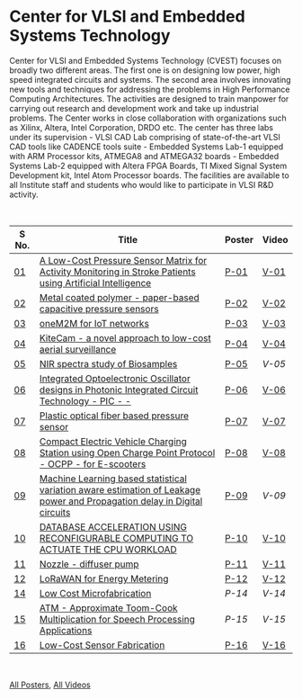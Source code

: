 # Center for VLSI and Embedded Systems Technology

Center for VLSI and Embedded Systems Technology (CVEST) focuses on broadly two different areas. The first one is on designing low power, high speed integrated circuits and systems. The second area involves innovating new tools and techniques for addressing the problems in High Performance Computing Architectures. The activities are designed to train manpower for carrying out research and development work and take up industrial problems. The Center works in close collaboration with organizations such as Xilinx, Altera, Intel Corporation, DRDO etc. The center has three labs under its supervision - VLSI CAD Lab comprising of state-of-the-art VLSI CAD tools like CADENCE tools suite - Embedded Systems Lab-1 equipped with ARM Processor kits, ATMEGA8 and ATMEGA32 boards - Embedded Systems Lab-2 equipped with Altera FPGA Boards, TI Mixed Signal System Development kit, Intel Atom Processor boards. The facilities are available to all Institute staff and students who would like to participate in VLSI R&D activity.

<br>

| S No. | Title                                                                                                                          | Poster | Video  |
| ----- | ------------------------------------------------------------------------------------------------------------------------------ | ------ | ------ |
| [01]  | [A Low-Cost Pressure Sensor Matrix for Activity Monitoring in Stroke Patients using Artificial Intelligence][01]               | [P-01] | [V-01] |
| [02]  | [Metal coated polymer - paper-based capacitive pressure sensors][02]                                                           | [P-02] | [V-02] |
| [03]  | [oneM2M for IoT networks][03]                                                                                                  | [P-03] | [V-03] |
| [04]  | [KiteCam - a novel approach to low-cost aerial surveillance][04]                                                               | [P-04] | [V-04] |
| [05]  | [NIR spectra study of Biosamples][05]                                                                                          | [P-05] | *V-05* |
| [06]  | [Integrated Optoelectronic Oscillator designs in Photonic Integrated Circuit Technology - PIC - -][06]                         | [P-06] | [V-06] |
| [07]  | [Plastic optical fiber based pressure sensor][07]                                                                              | [P-07] | [V-07] |
| [08]  | [Compact Electric Vehicle Charging Station using Open Charge Point Protocol - OCPP - for E-scooters][08]                       | [P-08] | [V-08] |
| [09]  | [Machine Learning based statistical variation aware estimation of Leakage power and Propagation delay in Digital circuits][09] | [P-09] | *V-09* |
| [10]  | [DATABASE ACCELERATION USING RECONFIGURABLE COMPUTING TO ACTUATE THE CPU WORKLOAD][10]                                         | [P-10] | [V-10] |
| [11]  | [Nozzle - diffuser pump][11]                                                                                                   | [P-11] | [V-11] |
| [12]  | [LoRaWAN for Energy Metering][12]                                                                                              | [P-12] | [V-12] |
| [14]  | [Low Cost Microfabrication][14]                                                                                                | *P-14* | *V-14* |
| [15]  | [ATM - Approximate Toom-Cook Multiplication for Speech Processing Applications][15]                                            | *P-15* | *V-15* |
| [16]  | [Low-Cost Sensor Fabrication][16]                                                                                              | [P-16] | [V-16] |

<br>

[All Posters](https://photos.app.goo.gl/WJizUd9i9bamSe7E7),
[All Videos](https://www.youtube.com/playlist?list=PLNEveYilIj1BkyP1r-CEfOnobV3X6qTDw)


[01]: https://github.com/iiithf/rnd-showcase-2021/blob/main/CVEST/01.%20A%20Low-Cost%20Pressure%20Sensor%20Matrix%20for%20Activity%20Monitoring%20in%20Stroke%20Patients%20using%20Artificial%20Intelligence.md
[02]: https://github.com/iiithf/rnd-showcase-2021/blob/main/CVEST/02.%20Metal%20coated%20polymer%20-%20paper-based%20capacitive%20pressure%20sensors.md
[03]: https://github.com/iiithf/rnd-showcase-2021/blob/main/CVEST/03.%20oneM2M%20for%20IoT%20networks.md
[04]: https://github.com/iiithf/rnd-showcase-2021/blob/main/CVEST/04.%20KiteCam%20-%20a%20novel%20approach%20to%20low-cost%20aerial%20surveillance.md
[05]: https://github.com/iiithf/rnd-showcase-2021/blob/main/CVEST/05.%20NIR%20spectra%20study%20of%20Biosamples.md
[06]: https://github.com/iiithf/rnd-showcase-2021/blob/main/CVEST/06.%20Integrated%20Optoelectronic%20Oscillator%20designs%20in%20Photonic%20Integrated%20Circuit%20Technology%20-%20PIC%20-%20-.md
[07]: https://github.com/iiithf/rnd-showcase-2021/blob/main/CVEST/07.%20Plastic%20optical%20fiber%20based%20pressure%20sensor.md
[08]: https://github.com/iiithf/rnd-showcase-2021/blob/main/CVEST/08.%20Compact%20Electric%20Vehicle%20Charging%20Station%20using%20Open%20Charge%20Point%20Protocol%20-%20OCPP%20-%20for%20E-scooters.md
[09]: https://github.com/iiithf/rnd-showcase-2021/blob/main/CVEST/09.%20Machine%20Learning%20based%20statistical%20variation%20aware%20estimation%20of%20Leakage%20power%20and%20Propagation%20delay%20in%20Digital%20circuits.md
[10]: https://github.com/iiithf/rnd-showcase-2021/blob/main/CVEST/10.%20DATABASE%20ACCELERATION%20USING%20RECONFIGURABLE%20COMPUTING%20TO%20ACTUATE%20THE%20CPU%20WORKLOAD.md
[11]: https://github.com/iiithf/rnd-showcase-2021/blob/main/CVEST/11.%20Nozzle%20-%20diffuser%20pump.md
[12]: https://github.com/iiithf/rnd-showcase-2021/blob/main/CVEST/12.%20LoRaWAN%20for%20Energy%20Metering.md
[14]: https://github.com/iiithf/rnd-showcase-2021/blob/main/CVEST/14.%20Low%20Cost%20Microfabrication.md
[15]: https://github.com/iiithf/rnd-showcase-2021/blob/main/CVEST/15.%20ATM%20-%20Approximate%20Toom-Cook%20Multiplication%20for%20Speech%20Processing%20Applications.md
[16]: https://github.com/iiithf/rnd-showcase-2021/blob/main/CVEST/16.%20Low-Cost%20Sensor%20Fabrication.md

[P-01]: 01.%20A%20Low-Cost%20Pressure%20Sensor%20Matrix%20for%20Activity%20Monitoring%20in%20Stroke%20Patients%20using%20Artificial%20Intelligence.pdf
[P-02]: 02.%20Metal%20coated%20polymer%20-%20paper-based%20capacitive%20pressure%20sensors.pdf
[P-03]: 03.%20oneM2M%20for%20IoT%20networks.pdf
[P-04]: 04.%20KiteCam%20-%20a%20novel%20approach%20to%20low-cost%20aerial%20surveillance.pdf
[P-05]: 05.%20NIR%20spectra%20study%20of%20Biosamples.pdf
[P-06]: 06.%20Integrated%20Optoelectronic%20Oscillator%20designs%20in%20Photonic%20Integrated%20Circuit%20Technology%20-%20PIC%20-%20-.pdf
[P-07]: 07.%20Plastic%20optical%20fiber%20based%20pressure%20sensor.pdf
[P-08]: 08.%20Compact%20Electric%20Vehicle%20Charging%20Station%20using%20Open%20Charge%20Point%20Protocol%20-%20OCPP%20-%20for%20E-scooters.pdf
[P-09]: 09.%20Machine%20Learning%20based%20statistical%20variation%20aware%20estimation%20of%20Leakage%20power%20and%20Propagation%20delay%20in%20Digital%20circuits.pdf
[P-10]: 10.%20DATABASE%20ACCELERATION%20USING%20RECONFIGURABLE%20COMPUTING%20TO%20ACTUATE%20THE%20CPU%20WORKLOAD.pdf
[P-11]: 11.%20Nozzle%20-%20diffuser%20pump.pdf
[P-12]: 12.%20LoRaWAN%20for%20Energy%20Metering.pdf
[P-16]: 16.%20Low-Cost%20Sensor%20Fabrication.pdf

[V-01]: https://youtu.be/BD6HWqjYnm0
[V-02]: https://youtu.be/eBrhhm0dmXk
[V-03]: https://youtu.be/bk4OEXTeoKE
[V-04]: https://youtu.be/zIwpvHqqshQ
[V-06]: https://youtu.be/ML5x9xv6InE
[V-07]: https://youtu.be/C3f1D2HmF3Q
[V-08]: https://youtu.be/tP3623IDQ54
[V-10]: https://youtu.be/bJ2Xxv5W1RQ
[V-11]: https://youtu.be/cv7uM2nZDKk
[V-12]: https://youtu.be/OxSh5MNuvN8
[V-16]: https://youtu.be/jeq025p5mCs
